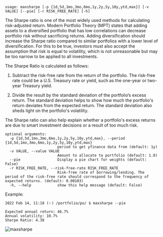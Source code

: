```
usage: maxsharpe [-p {1d,5d,1mo,3mo,6mo,1y,2y,5y,10y,ytd,max}] [-v VALUE] [--pie] [-r RISK_FREE_RATE] [-h]
```
The Sharpe ratio is one of the most widely used methods for calculating risk-adjusted return. Modern Portfolio Theory (MPT) states that adding assets to a diversified portfolio that has low correlations can decrease portfolio risk without sacrificing returns. Adding diversification should increase the Sharpe ratio compared to similar portfolios with a lower level of diversification. For this to be true, investors must also accept the assumption that risk is equal to volatility, which is not unreasonable but may be too narrow to be applied to all investments.

The Sharpe Ratio is calculated as follows: 

1. Subtract the risk-free rate from the return of the portfolio. The risk-free rate could be a U.S. Treasury rate or yield, such as the one-year or two-year Treasury yield.

2. Divide the result by the standard deviation of the portfolio’s excess return. The standard deviation helps to show how much the portfolio's return deviates from the expected return. The standard deviation also sheds light on the portfolio's volatility.

The Sharpe ratio can also help explain whether a portfolio's excess returns are due to smart investment decisions or a result of too much risk.

```
optional arguments:
  -p {1d,5d,1mo,3mo,6mo,1y,2y,5y,10y,ytd,max}, --period {1d,5d,1mo,3mo,6mo,1y,2y,5y,10y,ytd,max}
                        period to get yfinance data from (default: 1y)
  -v VALUE, --value VALUE
                        Amount to allocate to portfolio (default: 1.0)
  --pie                 Display a pie chart for weights (default: False)
  -r RISK_FREE_RATE, --risk-free-rate RISK_FREE_RATE
                        Risk-free rate of borrowing/lending. The period of the risk-free rate should correspond to the frequency of expected returns. (default: 0.00103)
  -h, --help            show this help message (default: False)
```

Example:
```
2022 Feb 14, 11:18 (✨) /portfolio/po/ $ maxsharpe --pie

Expected annual return: 46.7%
Annual volatility: 10.7%
Sharpe Ratio: 4.38
```

![maxsharpe](https://user-images.githubusercontent.com/46355364/153902930-c28759e5-c679-4e35-9a65-da70aa09e871.png)
